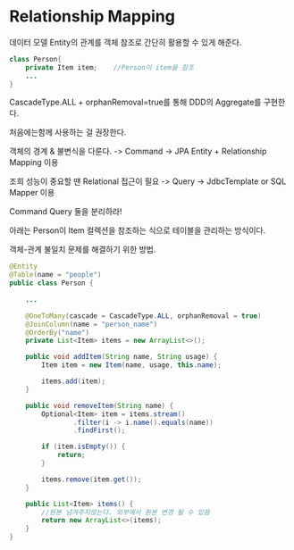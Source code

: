 # Relationship Mapping

데이터 모델 Entity의 관계를 객체 참조로 간단히 활용할 수 있게 해준다.

```java
class Person{
    private Item item;    //Person이 item을 참조
    ...
}
```

CascadeType.ALL + orphanRemoval=true를 통해 DDD의 Aggregate를 구현한다.

처음에는함께 사용하는 걸 권장한다.



객체의 경계 & 불변식을 다룬다. -> Command -> JPA Entity + Relationship Mapping 이용

조희 성능이 중요할 땐 Relational 접근이 필요 -> Query -> JdbcTemplate or SQL Mapper 이용

Command Query 둘을 분리하라!

아래는 Person이 Item 컬렉션을 참조하는 식으로 테이블을 관리하는 방식이다.

객체-관계 불일치 문제를 해결하기 위한 방법.

```java
@Entity
@Table(name = "people")
public class Person {
    
    ...

    @OneToMany(cascade = CascadeType.ALL, orphanRemoval = true)
    @JoinColumn(name = "person_name")
    @OrderBy("name")
    private List<Item> items = new ArrayList<>();

    public void addItem(String name, String usage) {
        Item item = new Item(name, usage, this.name);

        items.add(item);
    }

    public void removeItem(String name) {
        Optional<Item> item = items.stream()
                .filter(i -> i.name().equals(name))
                .findFirst();

        if (item.isEmpty()) {
            return;
        }

        items.remove(item.get());
    }

    public List<Item> items() {
        //원본 넘겨주지않는다. 외부에서 원본 변경 될 수 있음
        return new ArrayList<>(items);
    }
}
```
